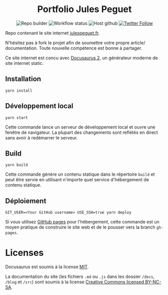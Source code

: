 <h1 align="center">
    Portfolio Jules Peguet
</h1>

<p align="center">

<img src="https://img.shields.io/badge/builder-docusaurus-brightgreen" alt="Repo builder"/>

<img src="https://img.shields.io/github/workflow/status/Jaden37/portfolio/documentation/master" alt="Workflow status"/>

<img src="https://img.shields.io/badge/host-Github%20pages-blue" alt="Host github"/>

<a href="https://twitter.com/j_peguet">
<img src="https://img.shields.io/twitter/follow/j_peguet.svg?style=social" alt="Twitter Follow" />
</a>

</p>

Repo contenant le site internet [julespeguet.fr](https://www.julespeguet.fr).

N'hésitez pas à fork le projet afin de soumettre votre propre article/ documentation. Toute nouvelle compétence est bonne à partager.

Ce site internet est concu avec [Docusaurus 2](https://v2.docusaurus.io/), un générateur moderne de site internet static.

## Installation

```console
yarn install
```

## Développement local

```console
yarn start
```

Cette commande lance un serveur de développement local et ouvre une fenêtre de navigateur. La plupart des changements sont reflétés en direct sans avoir à redémarrer le serveur.

## Build

```console
yarn build
```

Cette commande génère un contenu statique dans le répertoire `build` et peut être servie en utilisant n'importe quel service d'hébergement de contenu statique.

## Déploiement

```console
GIT_USER=<Your GitHub username> USE_SSH=true yarn deploy
```

Si vous utilisez [GitHub pages](https://pages.github.com/) pour l'hébergement, cette commande est un moyen pratique de construire le site web et de le pousser vers la branch `gh-pages`.

# Licenses
Docusaurus est soumis à la license [MIT](https://github.com/facebook/docusaurus/blob/master/LICENSE).

La documentation du site (les fichiers `.md` ou `.js` dans les dossier `/docs`, `/blog` et `/src`) sont soumis à la license [Creative Commons licensed BY-NC-SA](https://creativecommons.org/licenses/by-nc-sa/4.0/).